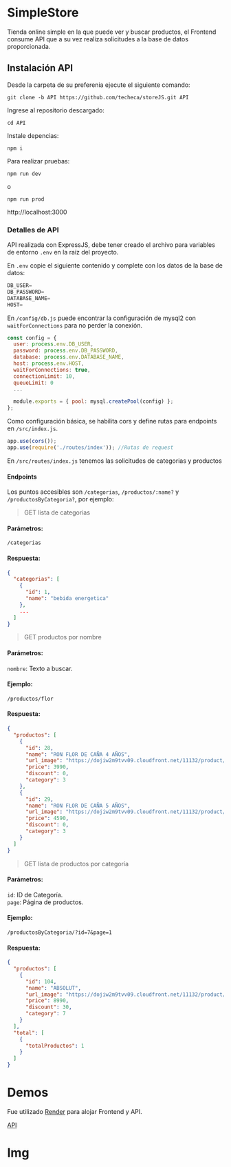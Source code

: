 # SimpleStore
Tienda online simple en la que puede ver y buscar productos, el Frontend consume API que a su vez realiza solicitudes a la base de datos proporcionada.

## Instalación API
Desde la carpeta de su preferenia ejecute el siguiente comando:
```
git clone -b API https://github.com/techeca/storeJS.git API
````

Ingrese al repositorio descargado:
```
cd API
```

Instale depencias:
```
npm i
```

Para realizar pruebas:
```
npm run dev
```
o
```
npm run prod
```
http://localhost:3000

### Detalles de API
API realizada con ExpressJS, debe tener creado el archivo para variables de entorno `.env` en la raíz del proyecto.

En `.env` copie el siguiente contenido y complete con los datos de la base de datos:
```javascript
DB_USER=
DB_PASSWORD=
DATABASE_NAME=
HOST=
```
En `/config/db.js` puede encontrar la configuración de mysql2 con `waitForConnections` para no perder la conexión.

```javascript
const config = {
  user: process.env.DB_USER,
  password: process.env.DB_PASSWORD,
  database: process.env.DATABASE_NAME,
  host: process.env.HOST,
  waitForConnections: true,
  connectionLimit: 10,
  queueLimit: 0
  ...

  module.exports = { pool: mysql.createPool(config) };
};
```

Como configuración básica, se habilita cors y define rutas para endpoints en `/src/index.js`.
```javascript
app.use(cors());
app.use(require('./routes/index')); //Rutas de request
```

En `/src/routes/index.js` tenemos las solicitudes de categorias y productos

#### Endpoints
Los puntos accesibles son `/categorias`, `/productos/:name?` y `/productosByCategoria?`, por ejemplo:

> GET lista de categorias

#### Parámetros:
`/categorias`

#### Respuesta:
```json
{
  "categorias": [
    {
      "id": 1,
      "name": "bebida energetica"
    },
    ...
  ]
}
```

> GET productos por nombre

#### Parámetros:
`nombre`: Texto a buscar.

#### Ejemplo:
`/productos/flor`

#### Respuesta:
```json
{
  "productos": [
    {
      "id": 28,
      "name": "RON FLOR DE CAÑA 4 AÑOS",
      "url_image": "https://dojiw2m9tvv09.cloudfront.net/11132/product/flor49664.jpg",
      "price": 3990,
      "discount": 0,
      "category": 3
    },
    {
      "id": 29,
      "name": "RON FLOR DE CAÑA 5 AÑOS",
      "url_image": "https://dojiw2m9tvv09.cloudfront.net/11132/product/flor59677.jpg",
      "price": 4590,
      "discount": 0,
      "category": 3
    }
  ]
}
```

> GET lista de productos por categoría

#### Parámetros:
`id`: ID de Categoría.\
`page`: Página de productos.

#### Ejemplo:
`/productosByCategoria/?id=7&page=1`

#### Respuesta:
```json
{
  "productos": [
    {
      "id": 104,
      "name": "ABSOLUT",
      "url_image": "https://dojiw2m9tvv09.cloudfront.net/11132/product/absolut21381.png",
      "price": 8990,
      "discount": 30,
      "category": 7
    }
  ],
  "total": [
    {
      "totalProductos": 1
    }
  ]
}
```

# Demos
Fue utilizado [Render](https://render.com) para alojar Frontend y API.

[API](https://api-g2zy.onrender.com)

# Img
